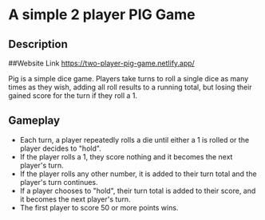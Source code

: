 # A simple 2 player PIG Game

## Description

##Website Link
https://two-player-pig-game.netlify.app/

Pig is a simple dice game. Players take turns to roll a single dice as many times as they wish, adding all roll results to a running total, but losing their gained score for the turn if they roll a 1.

## Gameplay

<ul>
<li>Each turn, a player repeatedly rolls a die until either a 1 is rolled or the player decides to "hold".</li>

<li>If the player rolls a 1, they score nothing and it becomes the next player's turn.</li>

<li>If the player rolls any other number, it is added to their turn total and the player's turn continues.</li>

<li>If a player chooses to "hold", their turn total is added to their score, and it becomes the next player's turn.</li>

<li>The first player to score 50 or more points wins.</li>
</ul>
